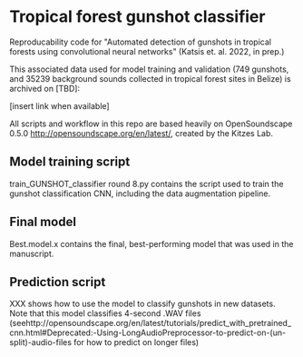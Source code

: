 # Tropical forest gunshot classifier

Reproducability code for "Automated detection of gunshots in tropical forests using convolutional neural networks" (Katsis et. al. 2022, in prep.)

This associated data used for model training and validation (749 gunshots, and 35239 background sounds collected in tropical forest sites in Belize) is archived on [TBD]:

[insert link when available]

All scripts and workflow in this repo are based heavily on OpenSoundscape 0.5.0 http://opensoundscape.org/en/latest/, created by the Kitzes Lab.

## Model training script ##
train_GUNSHOT_classifier round 8.py contains the script used to train the gunshot classification CNN, including the data augmentation pipeline.

## Final model ##
Best.model.x contains the final, best-performing model that was used in the manuscript.

## Prediction script ##
XXX shows how to use the model to classify gunshots in new datasets. Note that this model classifies 4-second .WAV files (seehttp://opensoundscape.org/en/latest/tutorials/predict_with_pretrained_cnn.html#Deprecated:-Using-LongAudioPreprocessor-to-predict-on-(un-split)-audio-files for how to predict on longer files) 

